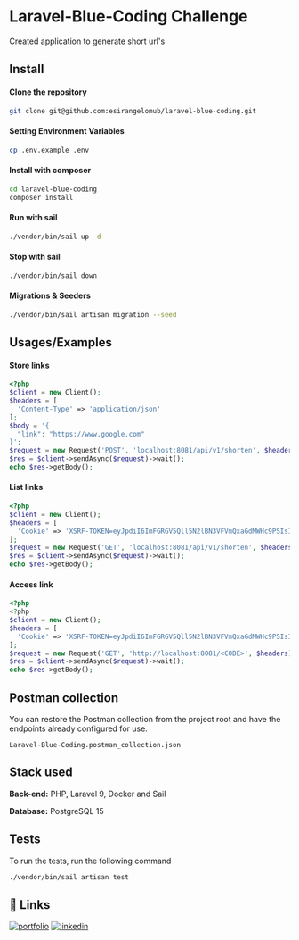 
# Laravel-Blue-Coding Challenge

Created application to generate short url's


## Install

#### Clone the repository

```bash
git clone git@github.com:esirangelomub/laravel-blue-coding.git
```

#### Setting Environment Variables

```bash
cp .env.example .env
```

#### Install with composer

```bash
cd laravel-blue-coding
composer install
```

#### Run with sail

```bash
./vendor/bin/sail up -d
```

#### Stop with sail
```bash
./vendor/bin/sail down
```

#### Migrations & Seeders
```bash
./vendor/bin/sail artisan migration --seed
```






    
## Usages/Examples

#### Store links
```php
<?php
$client = new Client();
$headers = [
  'Content-Type' => 'application/json'
];
$body = '{
  "link": "https://www.google.com"
}';
$request = new Request('POST', 'localhost:8081/api/v1/shorten', $headers, $body);
$res = $client->sendAsync($request)->wait();
echo $res->getBody();
```

#### List links
```php
<?php
$client = new Client();
$headers = [
  'Cookie' => 'XSRF-TOKEN=eyJpdiI6ImFGRGV5Qll5N2lBN3VFVmQxaGdMWHc9PSIsInZhbHVlIjoiWmc4MGg3ZDVOVkNkVCt2Yko2blAxaXlOemliN3k1SzNNNDFJZlo1OERVZDN3dG5wcXJvWHZFbWhmeFM3V1htdnhoaGZ0eThIckU5emt5T1VCRi9jMCtIa3lUd1Y1ZGlsbDBFcTNtSklDcUhzRmIwYVh6Wm0rYm4rU1pwb2Y0WTEiLCJtYWMiOiI2Y2E3MWFjNjc1ZDEyMmE4NzdmZTAzYWRmNDkxNDUyZGI5MWM0NTA3YmVlOTdhYjY3ODhmODlkOGFhYzVkYzIyIiwidGFnIjoiIn0%3D; laravel_blue_coding_session=eyJpdiI6InZFdVA0emJPejF2OUdLT1BEYURZZmc9PSIsInZhbHVlIjoibis2N1AvTGhVc1grSlI2cmFoamZ1L1Z2ZFhhK0RTS0hkdmt4eE1PellzejU1b3ZhNUhYYmFFWHhLMEsxVktkMWdHd1N1L2d2VldpNHdmN0hlYlpOU29VTmtValZGZXJyaW9mZ0tZOHNQM3ZCZU5LNmdML2JYL01TcElEZWtCNk4iLCJtYWMiOiJjODVjODBlYjRiZDRhMjVmZjQwODFjMjA1MTg3NmYxMzM5ODRiMTM1N2VjNTdiMmNhYzc2YWFjYTI2MWJhZDE5IiwidGFnIjoiIn0%3D'
];
$request = new Request('GET', 'localhost:8081/api/v1/shorten', $headers);
$res = $client->sendAsync($request)->wait();
echo $res->getBody();
```

#### Access link
```php
<?php
<?php
$client = new Client();
$headers = [
  'Cookie' => 'XSRF-TOKEN=eyJpdiI6ImFGRGV5Qll5N2lBN3VFVmQxaGdMWHc9PSIsInZhbHVlIjoiWmc4MGg3ZDVOVkNkVCt2Yko2blAxaXlOemliN3k1SzNNNDFJZlo1OERVZDN3dG5wcXJvWHZFbWhmeFM3V1htdnhoaGZ0eThIckU5emt5T1VCRi9jMCtIa3lUd1Y1ZGlsbDBFcTNtSklDcUhzRmIwYVh6Wm0rYm4rU1pwb2Y0WTEiLCJtYWMiOiI2Y2E3MWFjNjc1ZDEyMmE4NzdmZTAzYWRmNDkxNDUyZGI5MWM0NTA3YmVlOTdhYjY3ODhmODlkOGFhYzVkYzIyIiwidGFnIjoiIn0%3D; laravel_blue_coding_session=eyJpdiI6InZFdVA0emJPejF2OUdLT1BEYURZZmc9PSIsInZhbHVlIjoibis2N1AvTGhVc1grSlI2cmFoamZ1L1Z2ZFhhK0RTS0hkdmt4eE1PellzejU1b3ZhNUhYYmFFWHhLMEsxVktkMWdHd1N1L2d2VldpNHdmN0hlYlpOU29VTmtValZGZXJyaW9mZ0tZOHNQM3ZCZU5LNmdML2JYL01TcElEZWtCNk4iLCJtYWMiOiJjODVjODBlYjRiZDRhMjVmZjQwODFjMjA1MTg3NmYxMzM5ODRiMTM1N2VjNTdiMmNhYzc2YWFjYTI2MWJhZDE5IiwidGFnIjoiIn0%3D'
];
$request = new Request('GET', 'http://localhost:8081/<CODE>', $headers);
$res = $client->sendAsync($request)->wait();
echo $res->getBody();
```

## Postman collection

You can restore the Postman collection from the project root and have the endpoints already configured for use.

```
Laravel-Blue-Coding.postman_collection.json
```



## Stack used

**Back-end:** PHP, Laravel 9, Docker and Sail

**Database:** PostgreSQL 15


## Tests

To run the tests, run the following command

```bash
./vendor/bin/sail artisan test
```


## 🔗 Links
[![portfolio](https://img.shields.io/badge/my_portfolio-000?style=for-the-badge&logo=ko-fi&logoColor=white)](https://github.com/esirangelomub/)
[![linkedin](https://img.shields.io/badge/linkedin-0A66C2?style=for-the-badge&logo=linkedin&logoColor=white)](https://www.linkedin.com/in/eduardosirangelo/?locale=en_US/)

